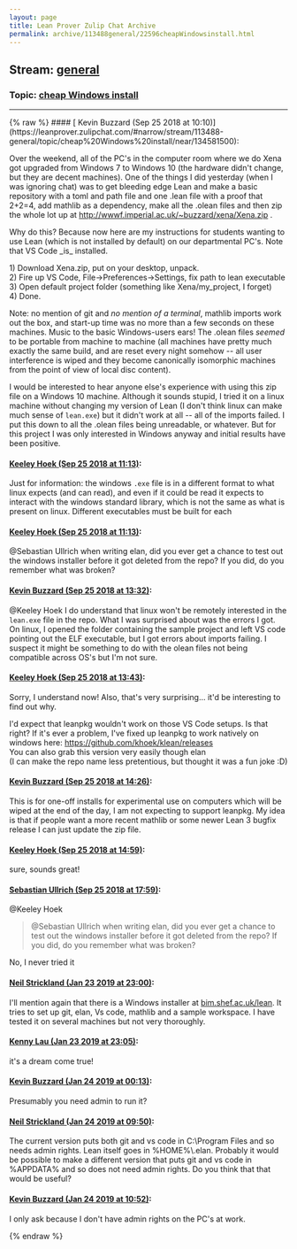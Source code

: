 ```yaml
---
layout: page
title: Lean Prover Zulip Chat Archive 
permalink: archive/113488general/22596cheapWindowsinstall.html
---
```


## Stream: [general](https://leanprover-community.github.io/archive/113488general/index.html)
### Topic: [cheap Windows install](https://leanprover-community.github.io/archive/113488general/22596cheapWindowsinstall.html)

---

<base href="https://leanprover.zulipchat.com">
{% raw %}
#### [ Kevin Buzzard (Sep 25 2018 at 10:10)](https://leanprover.zulipchat.com/#narrow/stream/113488-general/topic/cheap%20Windows%20install/near/134581500):
<p>Over the weekend, all of the PC's in the computer room where we do Xena got upgraded from Windows 7 to Windows 10 (the hardware didn't change, but they are decent machines). One of the things I did yesterday (when I was ignoring chat) was to get bleeding edge Lean and make a basic repository with a toml and path file and one .lean file with a proof that 2+2=4, add mathlib as a dependency, make all the .olean files and then zip the whole lot up at <a href="http://wwwf.imperial.ac.uk/~buzzard/xena/Xena.zip" target="_blank" title="http://wwwf.imperial.ac.uk/~buzzard/xena/Xena.zip">http://wwwf.imperial.ac.uk/~buzzard/xena/Xena.zip</a> . </p>
<p>Why do this? Because now here are my instructions for students wanting to use Lean (which is not installed by default) on our departmental PC's. Note that VS Code _is_ installed. </p>
<p>1) Download Xena.zip, put on your desktop, unpack.<br>
2) Fire up VS Code, File-&gt;Preferences-&gt;Settings, fix path to lean executable<br>
3) Open default project folder (something like Xena/my_project, I forget)<br>
4) Done.</p>
<p>Note: no mention of git and <em>no mention of a terminal</em>, mathlib imports work out the box, and start-up time was no more than a few seconds on these machines. Music to the basic Windows-users ears! The .olean files <em>seemed</em> to be portable from machine to machine (all machines have pretty much exactly the same build, and are reset every night somehow -- all user interference is wiped and they become canonically isomorphic machines from the point of view of local disc content). </p>
<p>I would be interested to hear anyone else's experience with using this zip file on a Windows 10 machine. Although it sounds stupid, I tried it on a linux machine without changing my version of Lean (I don't think linux can make much sense of <code>lean.exe</code>) but it didn't work at all -- all of the imports failed. I put this down to all the .olean files being unreadable, or whatever. But for this project I was only interested in Windows anyway and initial results have been positive.</p>

#### [ Keeley Hoek (Sep 25 2018 at 11:13)](https://leanprover.zulipchat.com/#narrow/stream/113488-general/topic/cheap%20Windows%20install/near/134584214):
<p>Just for information: the windows <code>.exe</code> file is in a different format to what linux expects (and can read), and even if it could be read it expects to interact with the windows standard library, which is not the same as what is present on linux. Different executables must be built for each</p>

#### [ Keeley Hoek (Sep 25 2018 at 11:13)](https://leanprover.zulipchat.com/#narrow/stream/113488-general/topic/cheap%20Windows%20install/near/134584217):
<p><span class="user-mention" data-user-id="110024">@Sebastian Ullrich</span> when writing elan, did you ever get a chance to test out the windows installer before it got deleted from the repo? If you did, do you remember what was broken?</p>

#### [ Kevin Buzzard (Sep 25 2018 at 13:32)](https://leanprover.zulipchat.com/#narrow/stream/113488-general/topic/cheap%20Windows%20install/near/134589990):
<p><span class="user-mention" data-user-id="110111">@Keeley Hoek</span> I do understand that linux won't be remotely interested in the <code>lean.exe</code> file in the repo. What I was surprised about was the errors I got. On linux, I opened the folder containing the sample project and left VS code pointing out the ELF executable, but I got errors about imports failing. I suspect it might be something to do with the olean files not being compatible across OS's but I'm not sure.</p>

#### [ Keeley Hoek (Sep 25 2018 at 13:43)](https://leanprover.zulipchat.com/#narrow/stream/113488-general/topic/cheap%20Windows%20install/near/134590500):
<p>Sorry, I understand now! Also, that's very surprising... it'd be interesting to find out why.</p>
<p>I'd expect that leanpkg wouldn't work on those VS Code setups. Is that right? If it's ever a problem, I've fixed up leanpkg to work natively on windows here: <a href="https://github.com/khoek/klean/releases" target="_blank" title="https://github.com/khoek/klean/releases">https://github.com/khoek/klean/releases</a><br>
You can also grab this version very easily though elan<br>
(I can make the repo name less pretentious, but thought it was a fun joke :D)</p>

#### [ Kevin Buzzard (Sep 25 2018 at 14:26)](https://leanprover.zulipchat.com/#narrow/stream/113488-general/topic/cheap%20Windows%20install/near/134592725):
<p>This is for one-off installs for experimental use on computers which will be wiped at the end of the day, I am not expecting to support leanpkg. My idea is that if people want a more recent mathlib or some newer Lean 3 bugfix release I can just update the zip file.</p>

#### [ Keeley Hoek (Sep 25 2018 at 14:59)](https://leanprover.zulipchat.com/#narrow/stream/113488-general/topic/cheap%20Windows%20install/near/134594631):
<p>sure, sounds great!</p>

#### [ Sebastian Ullrich (Sep 25 2018 at 17:59)](https://leanprover.zulipchat.com/#narrow/stream/113488-general/topic/cheap%20Windows%20install/near/134607555):
<p><span class="user-mention" data-user-id="110111">@Keeley Hoek</span> </p>
<blockquote>
<p><span class="user-mention" data-user-id="110024">@Sebastian Ullrich</span> when writing elan, did you ever get a chance to test out the windows installer before it got deleted from the repo? If you did, do you remember what was broken?</p>
</blockquote>
<p>No, I never tried it</p>

#### [ Neil Strickland (Jan 23 2019 at 23:00)](https://leanprover.zulipchat.com/#narrow/stream/113488-general/topic/cheap%20Windows%20install/near/156729004):
<p>I'll mention again that there is a Windows installer at <a href="http://bim.shef.ac.uk/lean" target="_blank" title="http://bim.shef.ac.uk/lean">bim.shef.ac.uk/lean</a>.  It tries to set up git, elan, Vs code, mathlib and a sample workspace.  I have tested it on several machines but not very thoroughly.</p>

#### [ Kenny Lau (Jan 23 2019 at 23:05)](https://leanprover.zulipchat.com/#narrow/stream/113488-general/topic/cheap%20Windows%20install/near/156729415):
<p>it's a dream come true!</p>

#### [ Kevin Buzzard (Jan 24 2019 at 00:13)](https://leanprover.zulipchat.com/#narrow/stream/113488-general/topic/cheap%20Windows%20install/near/156733891):
<p>Presumably you need admin to run it?</p>

#### [ Neil Strickland (Jan 24 2019 at 09:50)](https://leanprover.zulipchat.com/#narrow/stream/113488-general/topic/cheap%20Windows%20install/near/156757620):
<p>The current version puts both git and vs code in C:\Program Files and so needs admin rights.  Lean itself goes in %HOME%\.elan. Probably it would be possible to make a different version that puts git and vs code in %APPDATA% and so does not need admin rights.  Do you think that that would be useful?</p>

#### [ Kevin Buzzard (Jan 24 2019 at 10:52)](https://leanprover.zulipchat.com/#narrow/stream/113488-general/topic/cheap%20Windows%20install/near/156760805):
<p>I only ask because I don't have admin rights on the PC's at work.</p>


{% endraw %}
